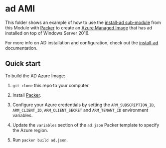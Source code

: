 # ad  AMI

This folder shows an example of how to use the [install-ad sub-module](https://github.com/isaacbroyles/terraform-azurerm-ad/tree/master/modules/install-ad) from this Module with [Packer](https://www.packer.io/) to create an 
[Azure Managed Image](https://docs.microsoft.com/en-us/azure/virtual-machines/linux/build-image-with-packer) that has ad installed on top of Windows Server 2016.

For more info on AD installation and configuration, check out the [install-ad](https://github.com/isaacbroyles/terraform-azurerm-ad/tree/master/modules/install-ad) documentation.

## Quick start

To build the AD Azure Image:

1. `git clone` this repo to your computer.
1. Install [Packer](https://www.packer.io/).
1. Configure your Azure credentials by setting the `ARM_SUBSCRIPTION_ID`, `ARM_CLIENT_ID`, `ARM_CLIENT_SECRET` and `ARM_TENANT_ID` environment variables.
1. Update the `variables` section of the `ad.json` Packer template to specify the Azure region.

1. Run `packer build ad.json`.

